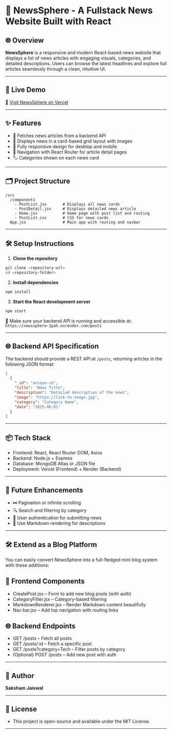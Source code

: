 # 📰 NewsSphere - A Fullstack News Website Built with React

## 🌐 Overview

**NewsSphere** is a responsive and modern React-based news website that displays a list of news articles with engaging visuals, categories, and detailed descriptions. Users can browse the latest headlines and explore full articles seamlessly through a clean, intuitive UI.

---

## 🚀 Live Demo

🔗 [Visit NewsSphere on Vercel](https://news-sphere-ten.vercel.app/)

---

## ✨ Features

- 🔄 Fetches news articles from a backend API
- 🧱 Displays news in a card-based grid layout with images
- 📱 Fully responsive design for desktop and mobile
- 🧭 Navigation with React Router for article detail pages
- 🏷️ Categories shown on each news card

---

## 🗂️ Project Structure

```
/src
  /components
    - PostList.jsx       # Displays all news cards
    - PostDetail.jsx     # Displays detailed news article
    - Home.jsx           # Home page with post list and routing
    - PostList.css       # CSS for news cards
  App.jsx                # Main app with routing and navbar
```

---

## 🛠️ Setup Instructions

1. **Clone the repository**
```bash
git clone <repository-url>
cd <repository-folder>
```

2. **Install dependencies**
```bash
npm install
```

3. **Start the React development server**
```bash
npm start
```

🔧 Make sure your backend API is running and accessible at:  
`https://newssphere-1pah.onrender.com/posts`

---

## 🌐 Backend API Specification

The backend should provide a REST API at `/posts`, returning articles in the following JSON format:

```json
[
  {
    "_id": "unique-id",
    "title": "News Title",
    "description": "Detailed description of the news",
    "image": "https://link-to-image.jpg",
    "category": "Category Name",
    "date": "2025-06-01"
  }
]
```

---

## 📦 Tech Stack
- Frontend: React, React Router DOM, Axios
- Backend: Node.js + Express
- Database: MongoDB Atlas or JSON file
- Deployment: Vercel (Frontend) + Render (Backend)
---

## 🌱 Future Enhancements

- ⏭️ Pagination or infinite scrolling
- 🔍 Search and filtering by category
- 🔐 User authentication for submitting news
- 📝 Use Markdown rendering for descriptions

---
## 🛠️ Extend as a Blog Platform
You can easily convert NewsSphere into a full-fledged mini blog system with these additions:

## 🔧 Frontend Components
- CreatePost.jsx – Form to add new blog posts (with auth)
- CategoryFilter.jsx – Category-based filtering
- MarkdownRenderer.jsx – Render Markdown content beautifully
- Nav bar.jsx – Add top navigation with routing links

## 🌐 Backend Endpoints
- GET /posts – Fetch all posts
- GET /posts/:id – Fetch a specific post
- GET /posts?category=Tech – Filter posts by category
- (Optional) POST /posts – Add new post with auth

---

## 👤 Author

**Saksham Jaiswal**  

---
## 📌 License
- This project is open-source and available under the MIT License.

---
